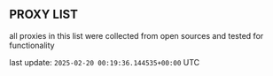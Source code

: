 ## PROXY LIST

all proxies in this list were collected from open sources and tested for functionality

last update: `2025-02-20 00:19:36.144535+00:00` UTC
